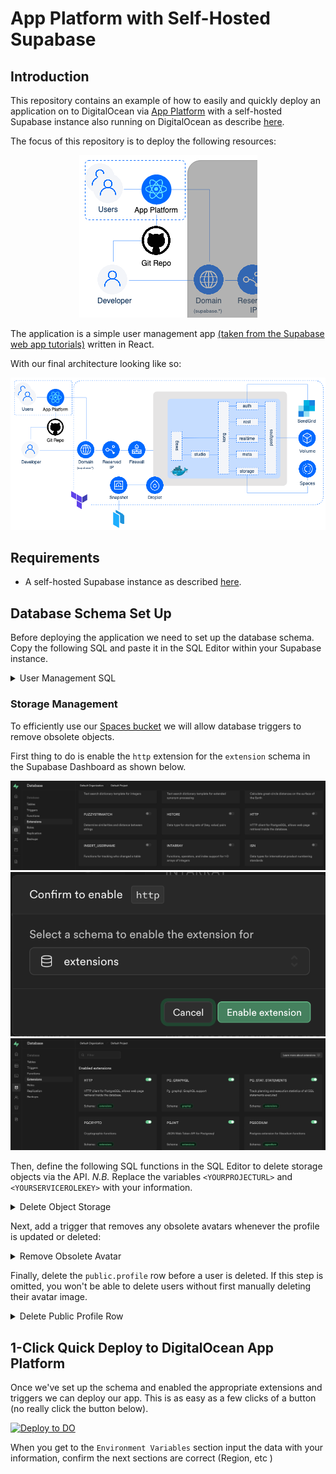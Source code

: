 # App Platform with Self-Hosted Supabase

## Introduction

This repository contains an example of how to easily and quickly deploy an application on to DigitalOcean via [App Platform](https://www.digitalocean.com/products/app-platform) with a self-hosted Supabase instance also running on DigitalOcean as describe [here](https://docs.digitalocean.com/developer-center/hosting-supabase-on-digitalocean).

The focus of this repository is to deploy the following resources:

<div style="text-align: center;">

![React Application on App Platform](./assets/App-w-Supabase-greyed-out.png "React Application on App Platform")

</div>

The application is a simple user management app [(taken from the Supabase web app tutorials)](https://supabase.com/docs/guides/getting-started/tutorials/with-react) written in React.

With our final architecture looking like so:

![App Platform with Self-Hosted Supabase](./assets/App-w-Supabase.png "App Platform with Self-Hosted Supabase")

## Requirements

* A self-hosted Supabase instance as described [here](https://github.com/digitalocean/supabase-on-do).

## Database Schema Set Up

Before deploying the application we need to set up the database schema. Copy the following SQL and paste it in the SQL Editor within your Supabase instance.

<details>
<summary>User Management SQL</summary>

```sql
-- Create a table for public profiles
create table profiles (
  id uuid references auth.users not null primary key,
  updated_at timestamp with time zone,
  username text unique,
  full_name text,
  avatar_url text,
  website text,

  constraint username_length check (char_length(username) >= 3)
);
-- Set up Row Level Security (RLS)
-- See https://supabase.com/docs/guides/auth/row-level-security for more details.
alter table profiles
  enable row level security;

create policy "Public profiles are viewable by everyone." on profiles
  for select using (true);

create policy "Users can insert their own profile." on profiles
  for insert with check (auth.uid() = id);

create policy "Users can update own profile." on profiles
  for update using (auth.uid() = id);

-- This trigger automatically creates a profile entry when a new user signs up via Supabase Auth.
-- See https://supabase.com/docs/guides/auth/managing-user-data#using-triggers for more details.
create function public.handle_new_user()
returns trigger as $$
begin
  insert into public.profiles (id, full_name, avatar_url)
  values (new.id, new.raw_user_meta_data->>'full_name', new.raw_user_meta_data->>'avatar_url');
  return new;
end;
$$ language plpgsql security definer;
create trigger on_auth_user_created
  after insert on auth.users
  for each row execute procedure public.handle_new_user();

-- Set up Storage!
insert into storage.buckets (id, name)
  values ('avatars', 'avatars');

-- Set up access controls for storage.
-- See https://supabase.com/docs/guides/storage#policy-examples for more details.
create policy "Avatar images are publicly accessible." on storage.objects
  for select using (bucket_id = 'avatars');

create policy "Anyone can upload an avatar." on storage.objects
  for insert with check (bucket_id = 'avatars');

create policy "Anyone can update their own avatar." on storage.objects
  for update using (auth.uid() = owner) with check (bucket_id = 'avatars');
```

</details>

### Storage Management

To efficiently use our [Spaces bucket](https://www.digitalocean.com/products/spaces) we will allow database triggers to remove obsolete objects.

First thing to do is enable the `http` extension for the `extension` schema in the Supabase Dashboard as shown below.

<div style="text-align: center;">

![http extension off](./assets/http-extension-off.png "http extension off")
![enable http extension](./assets/enable-http-extension.png "enable http extension")
![http extension on](./assets/http-extension-on.png "http extension on")

</div>

 Then, define the following SQL functions in the SQL Editor to delete storage objects via the API. _N.B._ Replace the variables `<YOURPROJECTURL>` and `<YOURSERVICEROLEKEY>` with your information.

<details>
<summary>Delete Object Storage</summary>

```sql
create or replace function delete_storage_object(bucket text, object text, out status int, out content varchar)
returns record
language 'plpgsql'
security definer
as $$
declare
  project_url varchar := '<YOURPROJECTURL>';
  service_role_key varchar := '<YOURSERVICEROLEKEY>'; --  full access needed
  url varchar := project_url||'/storage/v1/object/'||bucket||'/'||object;
begin
  select
      into status, content
           result.status::int, result.content::varchar
      FROM extensions.http((
    'DELETE',
    url,
    ARRAY[extensions.http_header('authorization','Bearer '||service_role_key)],
    NULL,
    NULL)::extensions.http_request) as result;
end;
$$;

create or replace function delete_avatar(avatar_url text, out status int, out content varchar)
returns record
language 'plpgsql'
security definer
as $$
begin
  select
      into status, content
           result.status, result.content
      from public.delete_storage_object('avatars', avatar_url) as result;
end;
$$;
```

</details>

Next, add a trigger that removes any obsolete avatars whenever the profile is updated or deleted:

<details>
<summary>Remove Obsolete Avatar</summary>

```sql
create or replace function delete_old_avatar()
returns trigger
language 'plpgsql'
security definer
as $$
declare
  status int;
  content varchar;
begin
  if coalesce(old.avatar_url, '') <> ''
      and (tg_op = 'DELETE' or (old.avatar_url <> new.avatar_url)) then
    select
      into status, content
      result.status, result.content
      from public.delete_avatar(old.avatar_url) as result;
    if status <> 200 then
      raise warning 'Could not delete avatar: % %', status, content;
    end if;
  end if;
  if tg_op = 'DELETE' then
    return old;
  end if;
  return new;
end;
$$;

create trigger before_profile_changes
  before update of avatar_url or delete on public.profiles
  for each row execute function public.delete_old_avatar();
```

</details>

Finally, delete the `public.profile` row before a user is deleted. If this step is omitted, you won't be able to delete users without first manually deleting their avatar image.

<details>
<summary>Delete Public Profile Row</summary>

```sql
create or replace function delete_old_profile()
returns trigger
language 'plpgsql'
security definer
as $$
begin
  delete from public.profiles where id = old.id;
  return old;
end;
$$;

create trigger before_delete_user
  before delete on auth.users
  for each row execute function public.delete_old_profile();

```
</details>

## 1-Click Quick Deploy to DigitalOcean App Platform

Once we've set up the schema and enabled the appropriate extensions and triggers we can deploy our app. This is as easy as a few clicks of a button (no really click the button below).

[![Deploy to DO](https://www.deploytodo.com/do-btn-blue.svg)](https://cloud.digitalocean.com/apps/new?repo=https://github.com/digitalocean/do-app-with-supabase/tree/main)

When you get to the `Environment Variables` section input the data with your information, confirm the next sections are correct (Region, etc )
